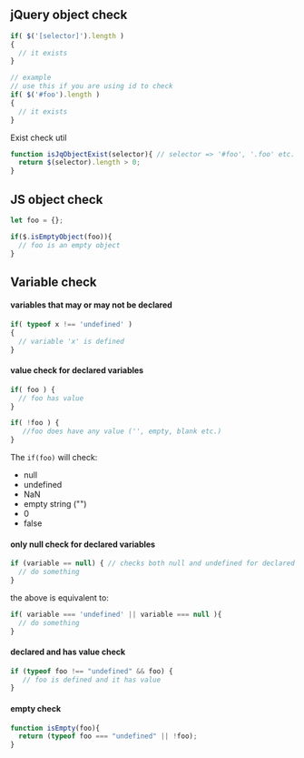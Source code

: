 ## jQuery object check
```js
if( $('[selector]').length )
{
  // it exists
}

// example
// use this if you are using id to check
if( $('#foo').length )
{
  // it exists
}
```

Exist check util
```js
function isJqObjectExist(selector){ // selector => '#foo', '.foo' etc.
  return $(selector).length > 0;
}
```

## JS object check
```js
let foo = {};

if($.isEmptyObject(foo)){
  // foo is an empty object
}
```

## Variable check
#### variables that may or may not be declared
```js
if( typeof x !== 'undefined' )
{
  // variable 'x' is defined
}
```

#### value check for declared variables
```js
if( foo ) {
  // foo has value
}

if( !foo ) {
   //foo does have any value ('', empty, blank etc.)
}
```
The `if(foo)` will check:
* null
* undefined
* NaN
* empty string ("")
* 0
* false

#### only null check for declared variables
```js
if (variable == null) { // checks both null and undefined for declared variables
  // do something 
}
```
the above is equivalent to:
```js
if( variable === 'undefined' || variable === null ){
  // do something 
}
```

#### declared and has value check
```js
if (typeof foo !== "undefined" && foo) {
   // foo is defined and it has value 
}
```

#### empty check
```js
function isEmpty(foo){
  return (typeof foo === "undefined" || !foo);
}
```

